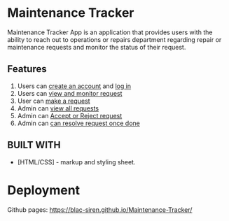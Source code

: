 # Maintenance Tracker

Maintenance Tracker App is an application that provides users with the ability to reach out to operations or repairs department regarding repair or maintenance requests and monitor the status of their request.

## Features
1. Users can [create an account](https://blac-siren.github.io/Maintenance-Tracker/UI/signup.html) and [log in](https://blac-siren.github.io/Maintenance-Tracker/UI/login.html) 
2. Users can [view and monitor request](https://blac-siren.github.io/Maintenance-Tracker/UI/user_dashboard.html)
3. User can [make a request](https://blac-siren.github.io/Maintenance-Tracker/UI/make_request.html)
4. Admin can [view all requests](https://blac-siren.github.io/Maintenance-Tracker/UI/all_request.html)
5. Admin can [Accept or Reject request](https://blac-siren.github.io/Maintenance-Tracker/UI/all_request.html)
6. Admin can [can resolve request once done](https://blac-siren.github.io/Maintenance-Tracker/UI/admin_dashboard.html)

## BUILT WITH
* [HTML/CSS] - markup and styling sheet.

# Deployment
Github pages: https://blac-siren.github.io/Maintenance-Tracker/
 
